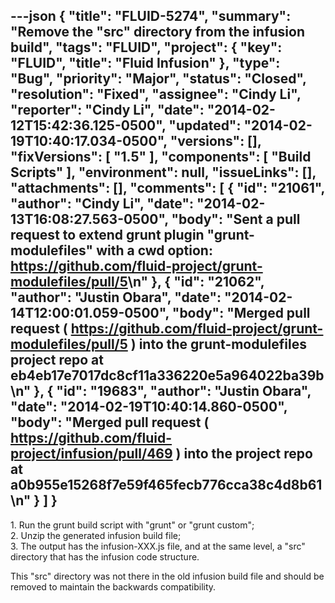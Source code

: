 ---json
{
  "title": "FLUID-5274",
  "summary": "Remove the \"src\" directory from the infusion build",
  "tags": "FLUID",
  "project": {
    "key": "FLUID",
    "title": "Fluid Infusion"
  },
  "type": "Bug",
  "priority": "Major",
  "status": "Closed",
  "resolution": "Fixed",
  "assignee": "Cindy Li",
  "reporter": "Cindy Li",
  "date": "2014-02-12T15:42:36.125-0500",
  "updated": "2014-02-19T10:40:17.034-0500",
  "versions": [],
  "fixVersions": [
    "1.5"
  ],
  "components": [
    "Build Scripts"
  ],
  "environment": null,
  "issueLinks": [],
  "attachments": [],
  "comments": [
    {
      "id": "21061",
      "author": "Cindy Li",
      "date": "2014-02-13T16:08:27.563-0500",
      "body": "Sent a pull request to extend grunt plugin \"grunt-modulefiles\" with a cwd option: <https://github.com/fluid-project/grunt-modulefiles/pull/5>\n"
    },
    {
      "id": "21062",
      "author": "Justin Obara",
      "date": "2014-02-14T12:00:01.059-0500",
      "body": "Merged pull request ( <https://github.com/fluid-project/grunt-modulefiles/pull/5> ) into the grunt-modulefiles project repo at eb4eb17e7017dc8cf11a336220e5a964022ba39b\n"
    },
    {
      "id": "19683",
      "author": "Justin Obara",
      "date": "2014-02-19T10:40:14.860-0500",
      "body": "Merged pull request ( <https://github.com/fluid-project/infusion/pull/469> ) into the project repo at a0b955e15268f7e59f465fecb776cca38c4d8b61\n"
    }
  ]
}
---
1\. Run the grunt build script with "grunt" or "grunt custom";\
2\. Unzip the generated infusion build file;\
3\. The output has the infusion-XXX.js file, and at the same level, a "src" directory that has the infusion code structure.

This "src" directory was not there in the old infusion build file and should be removed to maintain the backwards compatibility.

        